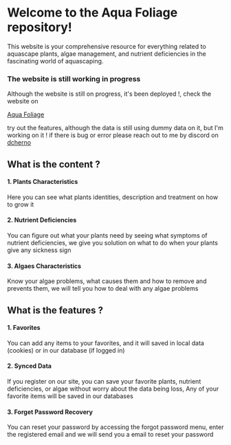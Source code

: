 # Welcome to the Aqua Foliage repository! 

This website is your comprehensive resource for everything related to aquascape plants, algae management, and nutrient deficiencies in the fascinating world of aquascaping.

### The website is still working in progress

Although the website is still on progress, it's been deployed !, check the website on

[Aqua Foliage](https://aquafoliage.raflyandrian.com/)

try out the features, although the data is still using dummy data on it, but I'm working on it ! 
if there is bug or error please reach out to me by discord on
[dcherno](https://discordapp.com/users/310381069427933186) 


## What is the content ?

#### 1. Plants Characteristics

Here you can see what plants identities, description and treatment on how to grow it
 
#### 2. Nutrient Deficiencies

You can figure out what your plants need by seeing what symptoms of nutrient deficiencies, we give you solution on what to do when your plants give any sickness sign

#### 3. Algaes Characteristics

Know your algae problems, what causes them and how to remove and prevents them, we will tell you how to deal with any algae problems

## What is the features ?

#### 1. Favorites

You can add any items to your favorites, and it will saved in local data (cookies) or in our database (if logged in)

#### 2. Synced Data

If you register on our site, you can save your favorite plants, nutrient deficiencies, or algae without worry about the data being loss, Any of your favorite items will be saved in our databases

#### 3. Forget Password Recovery

You can reset your password by accessing the forgot password menu, enter the registered email and we will send you a email to reset your password
